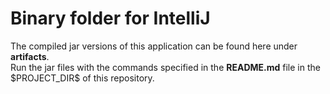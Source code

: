 # Binary folder for IntelliJ

The compiled jar versions of this application can be found here under <b>artifacts</b>. <br />
Run the jar files with the commands specified in the <b>README.md</b> file in the \$PROJECT_DIR\$ of this repository. <br />
